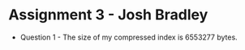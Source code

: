 Assignment 3 - Josh Bradley
====================
<ul>
<li> Question 1 - The size of my compressed index is 6553277 bytes.
</li>
</ul>
